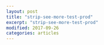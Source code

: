 ```yaml
---
layout: post
title: "strip-see-more-test-prod"
excerpt: "strip-see-more-test-prod"
modified: 2017-09-26
categories: articles
---
```

<div class="apester-strip" is-mobile-only="false" data-channel-tokens="5f69c90c2c76ca8742966fd6" item-shape="roundSquare" item-size="medium" strip-background="transparent" thumbnails-stroke-color="rgba(251, 215, 51, 1)" data-fast-strip="true"></div><script async src="https://static.apester.com/js/sdk/latest/apester-sdk.js"></script>
